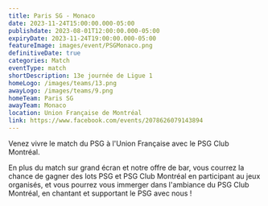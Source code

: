 ```yaml
---
title: Paris SG - Monaco
date: 2023-11-24T15:00:00.000-05:00
publishdate: 2023-08-01T12:00:00.000-05:00
expiryDate: 2023-11-24T19:00:00.000-05:00
featureImage: images/event/PSGMonaco.png
definitiveDate: true
categories: Match
eventType: match
shortDescription: 13e journée de Ligue 1
homeLogo: /images/teams/13.png
awayLogo: /images/teams/9.png
homeTeam: Paris SG
awayTeam: Monaco
location: Union Française de Montréal
link: https://www.facebook.com/events/2078626079143894
---
```


Venez vivre le match du PSG à l'Union Française avec le PSG Club Montréal.

En plus du match sur grand écran et notre offre de bar, vous courrez la chance de gagner des lots PSG et PSG Club Montréal en participant au jeux organisés, et vous pourrez vous immerger dans l'ambiance du PSG Club Montréal, en chantant et supportant le PSG avec nous !
